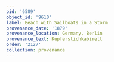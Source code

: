 ```yaml
---
pid: '6589'
object_id: '9610'
label: Beach with Sailboats in a Storm
provenance_date: '1879'
provenance_location: Germany, Berlin
provenance_text: Kupferstichkabinett
order: '2127'
collection: provenance
---
```

